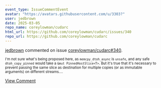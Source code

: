 ```yaml
---
event_type: IssueCommentEvent
avatar: "https://avatars.githubusercontent.com/u/3303?"
user: jedbrown
date: 2025-03-05
repo_name: coreylowman/cudarc
html_url: https://github.com/coreylowman/cudarc/issues/340
repo_url: https://github.com/coreylowman/cudarc
---
```


<a href='https://github.com/jedbrown' target='_blank'>jedbrown</a> commented on issue <a href='https://github.com/coreylowman/cudarc/issues/340' target='_blank'>coreylowman/cudarc#340</a>.

<small>I'm not sure what's being proposed here, as `memcpy_dtoh_async` is `unsafe`, and any safe `dtoh_copy_pinned` would take a `&mut PinnedHostSlice<T>`. But it's true that it's necessary to prevent passing the same slice as destination for multiple copies (or as immutable arguments) on different streams....</small>

<a href='https://github.com/coreylowman/cudarc/issues/340' target='_blank'>View Comment</a>